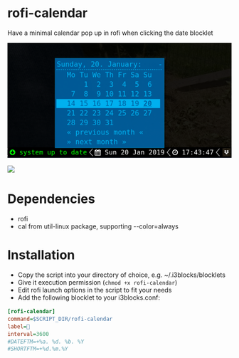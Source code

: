 # rofi-calendar

Have a minimal calendar pop up in rofi when clicking the date blocklet

![](screenshot.png)

![](screenshot2.png)
	
# Dependencies

* rofi 
* cal from util-linux package, supporting --color=always
# Installation

* Copy the script into your directory of choice, e.g. ~/.i3blocks/blocklets
* Give it execution permission (`chmod +x rofi-calendar`)
* Edit rofi launch options in the script to fit your needs
* Add the following blocklet to your i3blocks.conf:

```ini
[rofi-calendar]
command=$SCRIPT_DIR/rofi-calendar
label=
interval=3600
#DATEFTM=+%a. %d. %b. %Y
#SHORTFTM=+%d.%m.%Y
```

